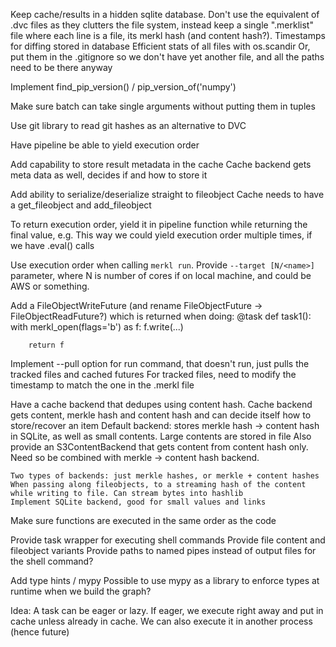 Keep cache/results in a hidden sqlite database. Don't use the equivalent of .dvc files as they clutters the file system,
instead keep a single ".merklist" file where each line is a file, its merkl hash (and content hash?). Timestamps for
diffing stored in database
    Efficient stats of all files with os.scandir
    Or, put them in the .gitignore so we don't have yet another file, and all the paths need to be there anyway


Implement find_pip_version() / pip_version_of('numpy')

Make sure batch can take single arguments without putting them in tuples

Use git library to read git hashes as an alternative to DVC

Have pipeline be able to yield execution order

Add capability to store result metadata in the cache
    Cache backend gets meta data as well, decides if and how to store it

Add ability to serialize/deserialize straight to fileobject
    Cache needs to have a get_fileobject and add_fileobject

To return execution order, yield it in pipeline function while returning the final value, e.g. This way we could yield
execution order multiple times, if we have .eval() calls

Use execution order when calling `merkl run`. Provide `--target [N/<name>]` parameter, where N is number of cores if on
local machine, and <name> could be AWS or something.

Add a FileObjectWriteFuture (and rename FileObjectFuture -> FileObjectReadFuture?) which is returned when doing:
    @task
    def task1():
        with merkl_open(flags='b') as f:
            f.write(...)

        return f

Implement --pull option for run command, that doesn't run, just pulls the tracked files and cached futures
    For tracked files, need to modify the timestamp to match the one in the .merkl file

Have a cache backend that dedupes using content hash.
    Cache backend gets content, merkle hash and content hash and can decide itself how to store/recover an item
    Default backend: stores merkle hash -> content hash in SQLite, as well as small contents. Large contents are stored
    in file
    Also provide an S3ContentBackend that gets content from content hash only. Need so be combined with merkle ->
    content hash backend.

    Two types of backends: just merkle hashes, or merkle + content hashes
    When passing along fileobjects, to a streaming hash of the content while writing to file. Can stream bytes into hashlib
    Implement SQLite backend, good for small values and links

Make sure functions are executed in the same order as the code

Provide task wrapper for executing shell commands
    Provide file content and fileobject variants
    Provide paths to named pipes instead of output files for the shell command?

Add type hints / mypy
    Possible to use mypy as a library to enforce types at runtime when we build the graph?

Idea: A task can be eager or lazy. If eager, we execute right away and put in cache unless
already in cache. We can also execute it in another process (hence future)
